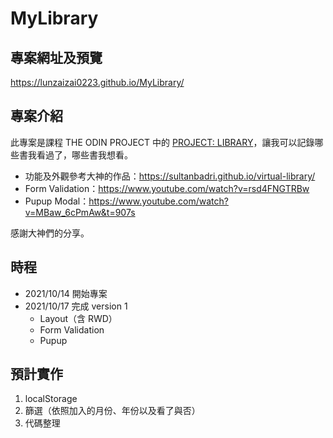 # MyLibrary
## 專案網址及預覽
https://lunzaizai0223.github.io/MyLibrary/
## 專案介紹
此專案是課程 THE ODIN PROJECT 中的 [PROJECT: LIBRARY](https://www.theodinproject.com/paths/full-stack-javascript/courses/javascript/lessons/library)，讓我可以記錄哪些書我看過了，哪些書我想看。

- 功能及外觀參考大神的作品：https://sultanbadri.github.io/virtual-library/
- Form Validation：https://www.youtube.com/watch?v=rsd4FNGTRBw
- Pupup Modal：https://www.youtube.com/watch?v=MBaw_6cPmAw&t=907s


感謝大神們的分享。

## 時程
- 2021/10/14 開始專案
- 2021/10/17 完成 version 1
  - Layout（含 RWD）
  - Form Validation
  - Pupup

## 預計實作
1. localStorage
2. 篩選（依照加入的月份、年份以及看了與否）
3. 代碼整理
